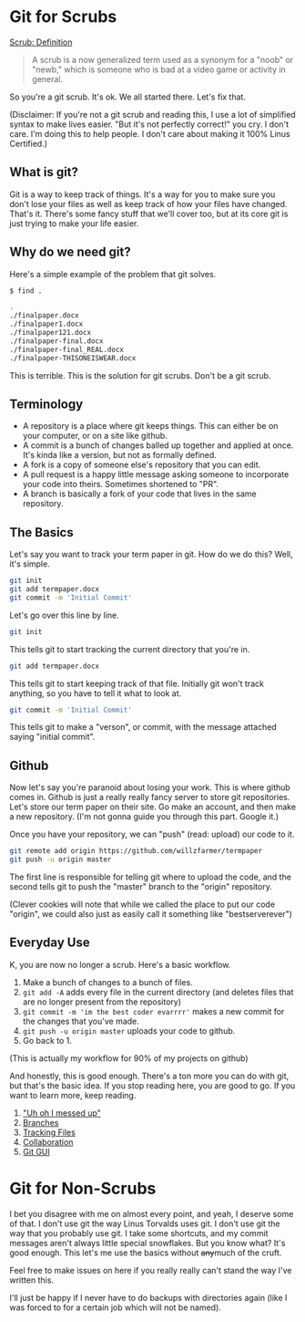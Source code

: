 # Git for Scrubs

[Scrub: Definition](http://www.urbandictionary.com/define.php?term=scrub)

>  A scrub is a now generalized term used as a synonym for a "noob" or "newb," which is someone who is bad at a video
>  game or activity in general. 

So you're a git scrub. It's ok. We all started there. Let's fix that.

(Disclaimer: If you're not a git scrub and reading this, I use a lot of simplified syntax to make lives easier. "But
it's not perfectly correct!" you cry. I don't care. I'm doing this to help people. I don't care about making it 100%
Linus Certified.)

## What is git?

Git is a way to keep track of things. It's a way for you to make sure you don't lose your files as well as keep track of
how your files have changed. That's it. There's some fancy stuff that we'll cover too, but at its core git is just
trying to make your life easier.

## Why do we need git?

Here's a simple example of the problem that git solves.

```bash
$ find .

.
./finalpaper.docx
./finalpaper1.docx
./finalpaper121.docx
./finalpaper-final.docx
./finalpaper-final_REAL.docx
./finalpaper-THISONEISWEAR.docx
```

This is terrible. This is the solution for git scrubs. Don't be a git scrub.

## Terminology

* A repository is a place where git keeps things. This can either be on your computer, or on a site like github.
* A commit is a bunch of changes balled up together and applied at once. It's kinda like a version, but not as formally
  defined.
* A fork is a copy of someone else's repository that you can edit.
* A pull request is a happy little message asking someone to incorporate your code into theirs. Sometimes shortened to
  "PR".
* A branch is basically a fork of your code that lives in the same repository.

## The Basics

Let's say you want to track your term paper in git. How do we do this? Well, it's simple.

```bash
git init
git add termpaper.docx
git commit -m 'Initial Commit'
```

Let's go over this line by line.

```bash
git init
```

This tells git to start tracking the current directory that you're in.

```bash
git add termpaper.docx
```

This tells git to start keeping track of that file. Initially git won't track anything, so you have to tell it what to
look at.

```bash
git commit -m 'Initial Commit'
```

This tells git to make a "verson", or commit, with the message attached saying "initial commit".

## Github

Now let's say you're paranoid about losing your work. This is where github comes in. Github is just a really really
fancy server to store git repositories. Let's store our term paper on their site. Go make an account, and then make a
new repository. (I'm not gonna guide you through this part. Google it.)

Once you have your repository, we can "push" (read: upload) our code to it.

```bash
git remote add origin https://github.com/willzfarmer/termpaper
git push -u origin master
```

The first line is responsible for telling git where to upload the code, and the second tells git to push the "master"
branch to the "origin" repository.

(Clever cookies will note that while we called the place to put our code "origin", we could also just as easily call it
something like "bestserverever")

## Everyday Use

K, you are now no longer a scrub. Here's a basic workflow.

1. Make a bunch of changes to a bunch of files.
2. `git add -A` adds every file in the current directory (and deletes files that are no longer present from the
   repository)
3. `git commit -m 'im the best coder evarrrr'` makes a new commit for the changes that you've made.
4. `git push -u origin master` uploads your code to github.
5. Go back to 1.

(This is actually my workflow for 90% of my projects on github)

And honestly, this is good enough. There's a ton more you can do with git, but that's the basic idea. If you stop
reading here, you are good to go. If you want to learn more, keep reading.

1. ["Uh oh I messed up"](./uhoh.md)
2. [Branches](./branches.md)
3. [Tracking Files](./filetracking.md)
4. [Collaboration](./collab.md)
5. [Git GUI](./gui.md)

# Git for Non-Scrubs

I bet you disagree with me on almost every point, and yeah, I deserve some of that. I don't use git the way Linus
Torvalds uses git. I don't use git the way that you probably use git. I take some shortcuts, and my commit messages
aren't always little special snowflakes. But you know what? It's good enough. This let's me use the basics without
~~any~~much of the cruft.

Feel free to make issues on here if you really really can't stand the way I've written this.

I'll just be happy if I never have to do backups with directories again (like I was forced to for a certain job which
will not be named).
